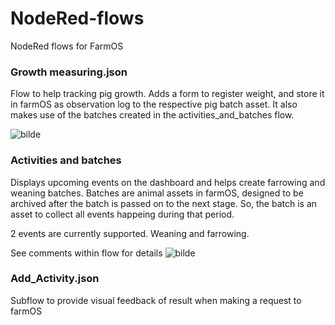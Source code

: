 # NodeRed-flows
NodeRed flows for FarmOS

### Growth measuring.json
Flow to help tracking pig growth.
Adds a form to register weight, and store it in farmOS as observation log to the respective pig batch asset.
It also makes use of the batches created in the activities_and_batches flow.

![bilde](https://user-images.githubusercontent.com/98184919/210180958-d5236bb3-5368-40c7-ba39-b106c3861f32.png)

### Activities and batches
Displays upcoming events on the dashboard and helps create farrowing and weaning batches.
Batches are animal assets in farmOS, designed to be archived after the batch is passed on to the next stage.
So, the batch is an asset to collect all events happeing during that period.

2 events are currently supported. Weaning and farrowing.

See comments within flow for details
![bilde](https://user-images.githubusercontent.com/98184919/213906746-73305f49-fd3b-4bb1-96e2-93dea336c395.png)


### Add_Activity.json 
Subflow to provide visual feedback of result when making a request to farmOS

